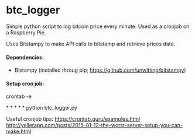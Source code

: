 # btc_logger
Simple python script to log bitcoin price every minute. Used as a cronjob on a Raspberry Pie.

Uses Bitstampy to make API calls to bitstamp and retrieve prices data.

#### Dependencies:
- Bistampy (installed throug pip; https://github.com/unwitting/bitstampy)

#### Setup cron job:
crontab -e

\* \* \* \* \* python btc_logger.py

Useful cronjob tips:
https://crontab.guru/examples.html
http://yellerapp.com/posts/2015-01-12-the-worst-server-setup-you-can-make.html
